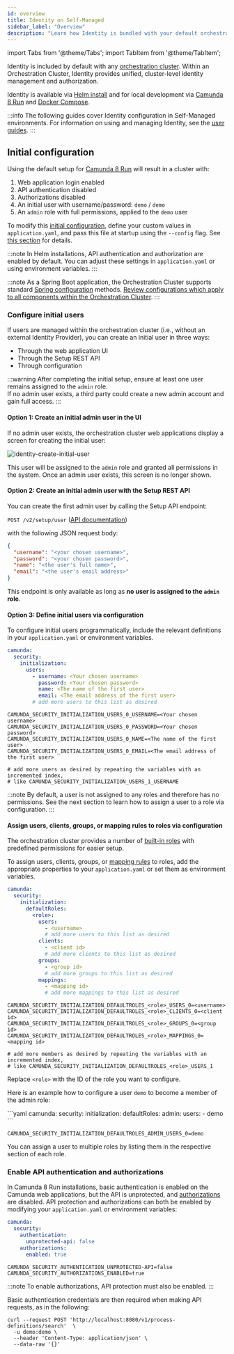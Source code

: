 ```yaml
---
id: overview
title: Identity on Self-Managed
sidebar_label: "Overview"
description: "Learn how Identity is bundled with your default orchestration cluster."
---
```


import Tabs from '@theme/Tabs';
import TabItem from '@theme/TabItem';

Identity is included by default with any [orchestration cluster](/self-managed/reference-architecture/reference-architecture.md#orchestration-cluster). Within an Orchestration Cluster, Identity provides unified, cluster-level identity management and authorization.

Identity is available via [Helm install](/self-managed/installation-methods/helm/install.md) and for local development via [Camunda 8 Run](/self-managed/quickstart/developer-quickstart/c8run.md) and [Docker Compose](/self-managed/quickstart/developer-quickstart/docker-compose.md).

:::info
The following guides cover Identity configuration in Self-Managed environments. For information on using and managing Identity, see the [user guides](/components/identity/identity-introduction.md).
:::

## Initial configuration

Using the default setup for [Camunda 8 Run](/self-managed/quickstart/developer-quickstart/c8run.md) will result in a cluster with:

1. Web application login enabled
2. API authentication disabled
3. Authorizations disabled
4. An initial user with username/password: `demo` / `demo`
5. An `admin` role with full permissions, applied to the `demo` user

To modify this [initial configuration](/self-managed/components/orchestration-cluster/core-settings/configuration/properties.md), define your custom values in `application.yaml`, and pass this file at startup using the `--config` flag. See [this section](/self-managed/quickstart/developer-quickstart/c8run.md#enable-authentication-and-authorization) for details.

:::note
In Helm installations, API authentication and authorization are enabled by default. You can adjust these settings in `application.yaml` or using environment variables.
:::

:::note
As a Spring Boot application, the Orchestration Cluster supports standard
[Spring configuration](https://docs.spring.io/spring-boot/reference/features/external-config.html) methods. [Review configurations which apply to all components within the Orchestration Cluster](/self-managed/components/orchestration-cluster/core-settings/configuration/properties.md).
:::

### Configure initial users

If users are managed within the orchestration cluster (i.e., without an external Identity Provider), you can create an initial user in three ways:

- Through the web application UI
- Through the Setup REST API
- Through configuration

:::warning
After completing the initial setup, ensure at least one user remains assigned to the `admin` role.  
If no admin user exists, a third party could create a new admin account and gain full access.
:::

#### Option 1: Create an initial admin user in the UI

If no admin user exists, the orchestration cluster web applications display a screen for creating the initial user:

![identity-create-initial-user](./img/create-initial-user.png)

This user will be assigned to the `admin` role and granted all permissions in the system. Once an admin user exists, this screen is no longer shown.

#### Option 2: Create an initial admin user with the Setup REST API

You can create the first admin user by calling the Setup API endpoint:

`POST /v2/setup/user` ([API documentation](/apis-tools/orchestration-cluster-api-rest/specifications/create-admin-user.api.mdx))

with the following JSON request body:

```json
{
  "username": "<your chosen username>",
  "password": "<your chosen password>",
  "name": "<the user's full name>",
  "email": "<the user's email address>"
}
```

This endpoint is only available as long as **no user is assigned to the `admin` role**.

#### Option 3: Define initial users via configuration

To configure initial users programmatically, include the relevant definitions in your `application.yaml` or environment variables.

<Tabs>
  <TabItem value="helm" label="Helm properties">

```yaml
camunda:
  security:
    initialization:
      users:
        - username: <Your chosen username>
          password: <Your chosen password>
          name: <The name of the first user>
          email: <The email address of the first user>
        # add more users to this list as desired
```

  </TabItem>
<TabItem value="env" label="Environment variables" default>

```shell
CAMUNDA_SECURITY_INITIALIZATION_USERS_0_USERNAME=<Your chosen username>
CAMUNDA_SECURITY_INITIALIZATION_USERS_0_PASSWORD=<Your chosen password>
CAMUNDA_SECURITY_INITIALIZATION_USERS_0_NAME=<The name of the first user>
CAMUNDA_SECURITY_INITIALIZATION_USERS_0_EMAIL=<The email address of the first user>

# add more users as desired by repeating the variables with an incremented index,
# like CAMUNDA_SECURITY_INITIALIZATION_USERS_1_USERNAME
```

  </TabItem>
</Tabs>

:::note
By default, a user is not assigned to any roles and therefore has no permissions. See the next section to learn how to assign a user to a role via configuration.
:::

#### Assign users, clients, groups, or mapping rules to roles via configuration

The orchestration cluster provides a number of [built-in roles](/components/concepts/access-control/authorizations.md#default-roles) with predefined permissions for easier setup.

To assign users, clients, groups, or [mapping rules](/components/concepts/access-control/mapping-rules.md) to roles, add the appropriate properties to your `application.yaml` or set them as environment variables.

<Tabs>
  <TabItem value="helm" label="Helm properties">

```yaml
camunda:
  security:
    initialization:
      defaultRoles:
        <role>:
          users:
            - <username>
            # add more users to this list as desired
          clients:
            - <client id>
            # add more clients to this list as desired
          groups:
            - <group id>
            # add more groups to this list as desired
          mappings:
            - <mapping id>
            # add more mappings to this list as desired
```

  </TabItem>
<TabItem value="env" label="Environment variables" default>

```shell
CAMUNDA_SECURITY_INITIALIZATION_DEFAULTROLES_<role>_USERS_0=<username>
CAMUNDA_SECURITY_INITIALIZATION_DEFAULTROLES_<role>_CLIENTS_0=<client id>
CAMUNDA_SECURITY_INITIALIZATION_DEFAULTROLES_<role>_GROUPS_0=<group id>
CAMUNDA_SECURITY_INITIALIZATION_DEFAULTROLES_<role>_MAPPINGS_0=<mapping id>

# add more members as desired by repeating the variables with an incremented index,
# like CAMUNDA_SECURITY_INITIALIZATION_DEFAULTROLES_<role>_USERS_1
```

  </TabItem>
</Tabs>

Replace `<role>` with the ID of the role you want to configure.

Here is an example how to configure a user `demo` to become a member of the admin role:

<Tabs>
  <TabItem value="helm" label="Helm properties">
```yaml
camunda:
  security:
    initialization:
      defaultRoles:
        admin:
          users:
            - demo
```

  </TabItem>
<TabItem value="env" label="Environment variables" default>

```shell
CAMUNDA_SECURITY_INITIALIZATION_DEFAULTROLES_ADMIN_USERS_0=demo
```

  </TabItem>
</Tabs>

You can assign a user to multiple roles by listing them in the respective section of each role.

### Enable API authentication and authorizations

In Camunda 8 Run installations, basic authentication is enabled on the Camunda web applications, but the API is unprotected, and [authorizations](/components/identity/authorization.md) are disabled. API protection and authorizations can both be enabled by modifying your `application.yaml` or environment variables:

<Tabs>
  <TabItem value="helm" label="Helm properties">

```yaml
camunda:
  security:
    authentication:
      unprotected-api: false
    authorizations:
      enabled: true
```

  </TabItem>
<TabItem value="env" label="Environment variables" default>

```shell
CAMUNDA_SECURITY_AUTHENTICATION_UNPROTECTED-API=false
CAMUNDA_SECURITY_AUTHORIZATIONS_ENABLED=true
```

  </TabItem>
</Tabs>

:::note
To enable authorizations, API protection must also be enabled.
:::

Basic authentication credentials are then required when making API requests, as in the following:

```shell
curl --request POST 'http://localhost:8080/v1/process-definitions/search'  \
  -u demo:demo \
  --header 'Content-Type: application/json' \
  --data-raw '{}'
```
